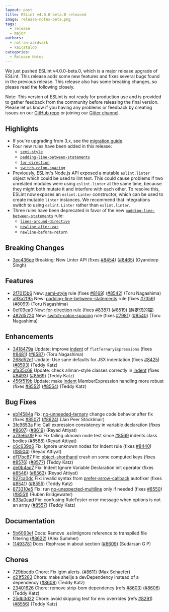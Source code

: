 ```yaml
---
layout: post
title: ESLint v4.0.0-beta.0 released
image: release-notes-beta.png
tags:
  - release
  - major
authors:
  - not-an-aardvark
  - kaicataldo
categories:
  - Release Notes
---
```


We just pushed ESLint v4.0.0-beta.0, which is a major release upgrade of ESLint. This release adds some new features and fixes several bugs found in the previous release. This release also has some breaking changes, so please read the following closely.

Note: This version of ESLint is not ready for production use and is provided to gather feedback from the community before releasing the final version. Please let us know if you having any problems or feedback by creating issues on our [GitHub repo](https://github.com/eslint/eslint) or joining our [Gitter channel](https://gitter.im/eslint/eslint).

## Highlights

* If you're upgrading from 3.x, see the [migration guide](/docs/4.0.0/user-guide/migrating-to-4.0.0).
* Four new rules have been added in this release:
  * [`semi-style`](/docs/4.0.0/rules/semi-style)
  * [`padding-line-between-statements`](/docs/4.0.0/rules/padding-line-between-statements)
  * [`for-direction`](/docs/4.0.0/rules/for-direction)
  * [`switch-colon-spacing`](/docs/4.0.0/rules/switch-colon-spacing)
* Previously, ESLint's Node.js API exposed a mutable `eslint.linter` object which could be used to lint text. This could cause problems if two unrelated modules were using `eslint.linter` at the same time, because they might both mutate it and interfere with each other. To resolve this, ESLint now exposes an `eslint.Linter` constructor, which can be used to create mutable `linter` instances. We recommend that integrations switch to using `eslint.Linter` rather than `eslint.linter`.
* Three rules have been deprecated in favor of the new [`padding-line-between-statements`](/docs/4.0.0/rules/padding-line-between-statements) rule:
  * [`lines-around-directive`](/docs/4.0.0/rules/lines-around-directive)
  * [`newline-after-var`](/docs/4.0.0/rules/newline-after-var)
  * [`newline-before-return`](/docs/4.0.0/rules/newline-before-return)

## Breaking Changes


* [3ec436ee](https://github.com/eslint/eslint/commit/3ec436ee) Breaking: New Linter API (fixes [#8454](https://github.com/eslint/eslint/issues/8454)) ([#8465](https://github.com/eslint/eslint/issues/8465)) (Gyandeep Singh)




## Features


* [2f7015b6](https://github.com/eslint/eslint/commit/2f7015b6) New: [semi-style](/docs/4.0.0/rules/semi-style) rule (fixes [#8169](https://github.com/eslint/eslint/issues/8169)) ([#8542](https://github.com/eslint/eslint/issues/8542)) (Toru Nagashima)
* [a93a2f95](https://github.com/eslint/eslint/commit/a93a2f95) New: [padding-line-between-statements](/docs/4.0.0/rules/padding-line-between-statements) rule (fixes [#7356](https://github.com/eslint/eslint/issues/7356)) ([#8099](https://github.com/eslint/eslint/issues/8099)) (Toru Nagashima)
* [0ef09ea0](https://github.com/eslint/eslint/commit/0ef09ea0) New: [for-direction](/docs/4.0.0/rules/for-direction) rule (fixes [#8387](https://github.com/eslint/eslint/issues/8387)) ([#8519](https://github.com/eslint/eslint/issues/8519)) (薛定谔的猫)
* [482d5720](https://github.com/eslint/eslint/commit/482d5720) New: [switch-colon-spacing](/docs/4.0.0/rules/switch-colon-spacing) rule (fixes [#7981](https://github.com/eslint/eslint/issues/7981)) ([#8540](https://github.com/eslint/eslint/issues/8540)) (Toru Nagashima)




## Enhancements


* [3418479a](https://github.com/eslint/eslint/commit/3418479a) Update: improve [indent](/docs/rules/indent) of `flatTernaryExpressions` (fixes [#8481](https://github.com/eslint/eslint/issues/8481)) ([#8587](https://github.com/eslint/eslint/issues/8587)) (Toru Nagashima)
* [268d52ef](https://github.com/eslint/eslint/commit/268d52ef) Update: Use sane defaults for JSX indentation (fixes [#8425](https://github.com/eslint/eslint/issues/8425)) ([#8593](https://github.com/eslint/eslint/issues/8593)) (Teddy Katz)
* [afa35c68](https://github.com/eslint/eslint/commit/afa35c68) Update: check allman-style classes correctly in [indent](/docs/rules/indent) (fixes [#8493](https://github.com/eslint/eslint/issues/8493)) ([#8569](https://github.com/eslint/eslint/issues/8569)) (Teddy Katz)
* [456f519b](https://github.com/eslint/eslint/commit/456f519b) Update: make [indent](/docs/rules/indent) MemberExpression handling more robust (fixes [#8552](https://github.com/eslint/eslint/issues/8552)) ([#8554](https://github.com/eslint/eslint/issues/8554)) (Teddy Katz)




## Bug Fixes


* [eb14584a](https://github.com/eslint/eslint/commit/eb14584a) Fix: [no-unneeded-ternary](/docs/rules/no-unneeded-ternary) change code behavior after fix (fixes [#8507](https://github.com/eslint/eslint/issues/8507)) ([#8624](https://github.com/eslint/eslint/issues/8624)) (Jan Peer Stöcklmair)
* [3fc9653a](https://github.com/eslint/eslint/commit/3fc9653a) Fix: Call expression consistency in variable declaration (fixes [#8607](https://github.com/eslint/eslint/issues/8607)) ([#8619](https://github.com/eslint/eslint/issues/8619)) (Reyad Attiyat)
* [a73e6c09](https://github.com/eslint/eslint/commit/a73e6c09) Fix: Fix failing uknown node test since [#8569](https://github.com/eslint/eslint/issues/8569) indents class bodies ([#8588](https://github.com/eslint/eslint/issues/8588)) (Reyad Attiyat)
* [c6c639d6](https://github.com/eslint/eslint/commit/c6c639d6) Fix: Ignore unknown nodes for Indent rule (fixes [#8440](https://github.com/eslint/eslint/issues/8440)) ([#8504](https://github.com/eslint/eslint/issues/8504)) (Reyad Attiyat)
* [df17bc87](https://github.com/eslint/eslint/commit/df17bc87) Fix: [object-shorthand](/docs/rules/object-shorthand) crash on some computed keys (fixes [#8576](https://github.com/eslint/eslint/issues/8576)) ([#8577](https://github.com/eslint/eslint/issues/8577)) (Teddy Katz)
* [de0b4ad7](https://github.com/eslint/eslint/commit/de0b4ad7) Fix: Indent Ignore Variable Declaration init operator (fixes [#8546](https://github.com/eslint/eslint/issues/8546)) ([#8563](https://github.com/eslint/eslint/issues/8563)) (Reyad Attiyat)
* [927ca0dc](https://github.com/eslint/eslint/commit/927ca0dc) Fix: invalid syntax from [prefer-arrow-callback](/docs/rules/prefer-arrow-callback) autofixer (fixes [#8541](https://github.com/eslint/eslint/issues/8541)) ([#8555](https://github.com/eslint/eslint/issues/8555)) (Teddy Katz)
* [873310e5](https://github.com/eslint/eslint/commit/873310e5) Fix: run [no-unexpected-multiline](/docs/rules/no-unexpected-multiline) only if needed (fixes [#8550](https://github.com/eslint/eslint/issues/8550)) ([#8551](https://github.com/eslint/eslint/issues/8551)) (Ruben Bridgewater)
* [833a0cad](https://github.com/eslint/eslint/commit/833a0cad) Fix: confusing RuleTester error message when options is not an array ([#8557](https://github.com/eslint/eslint/issues/8557)) (Teddy Katz)




## Documentation


* [5b6093ef](https://github.com/eslint/eslint/commit/5b6093ef) Docs: Remove .eslintignore reference to transpiled file filtering ([#8622](https://github.com/eslint/eslint/issues/8622)) (Alex Summer)
* [11493781](https://github.com/eslint/eslint/commit/11493781) Docs: Rephrase in about section ([#8609](https://github.com/eslint/eslint/issues/8609)) (Sudarsan G P)








## Chores


* [729bbcdb](https://github.com/eslint/eslint/commit/729bbcdb) Chore: Fix lgtm alerts. ([#8611](https://github.com/eslint/eslint/issues/8611)) (Max Schaefer)
* [d21f5283](https://github.com/eslint/eslint/commit/d21f5283) Chore: make shelljs a devDependency instead of a dependency ([#8608](https://github.com/eslint/eslint/issues/8608)) (Teddy Katz)
* [23401626](https://github.com/eslint/eslint/commit/23401626) Chore: remove strip-bom dependency (refs [#8603](https://github.com/eslint/eslint/issues/8603)) ([#8606](https://github.com/eslint/eslint/issues/8606)) (Teddy Katz)
* [25db3d22](https://github.com/eslint/eslint/commit/25db3d22) Chore: avoid skipping test for env overrides (refs [#8291](https://github.com/eslint/eslint/issues/8291)) ([#8556](https://github.com/eslint/eslint/issues/8556)) (Teddy Katz)
